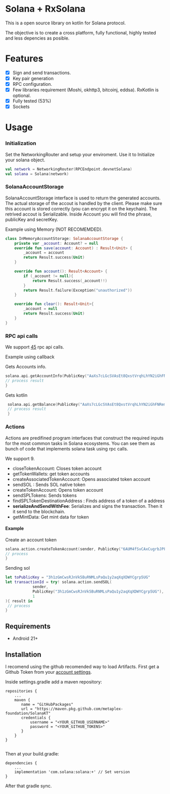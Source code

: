 # Solana + RxSolana

This is a open source library on kotlin for Solana protocol.

The objective is to create a cross platform, fully functional, highly tested and less depencies as posible.

# Features
- [x] Sign and send transactions.
- [x] Key pair generation
- [x] RPC configuration.
- [x] Few libraries requirement (Moshi, okhttp3, bitcoinj, eddsa). RxKotlin is optional.
- [x] Fully tested (53%)
- [x] Sockets

# Usage

### Initialization

Set the NetworkingRouter and setup your enviroment. Use it to Initialize your solana object.
```kotlin
val network = NetworkingRouter(RPCEndpoint.devnetSolana)
val solana = Solana(network)
```
### SolanaAccountStorage

SolanaAccountStorage interface is used to return the generated accounts. The actual storage of the accout is handled by the client. Please make sure this account is stored correctly (you can encrypt it on the keychain). The retrived accout is Serializable. Inside Account you will find the phrase, publicKey and secretKey.

Example using Memory (NOT RECOMEMDED).
```kotlin
class InMemoryAccountStorage: SolanaAccountStorage {
    private var _account: Account? = null
    override fun save(account: Account) : Result<Unit> {
        _account = account
        return Result.success(Unit)
    }

    override fun account(): Result<Account> {
        if (_account != null){
            return Result.success(_account!!)
        }
        return Result.failure(Exception("unauthorized"))
    }

    override fun clear(): Result<Unit>{
        _account = null
        return Result.success(Unit)
    }
}
```
### RPC api calls

We support [45](https://github.com/ajamaica/SolanaKT/tree/master/solana/src/main/java/com/solana/api "Check the Api folder") rpc api calls.

Example using callback

Gets Accounts info.

```kotlin
solana.api.getAccountInfo(PublicKey("AaXs7cLGcSVAsEt8QxstVrqhLhYN2iGhFNRemwYnHitV"), AccountInfo::class.java) { result in
// process result
}
```

Gets kotlin

```swift
 solana.api.getBalance(PublicKey("AaXs7cLGcSVAsEt8QxstVrqhLhYN2iGhFNRemwYnHitV")){ result in
 // process result
 }
```

### Actions

Actions are predifined program interfaces that construct the required inputs for the most common tasks in Solana ecosystems. You can see them as bunch of code that implements solana task using rpc calls.

We support 9.
- closeTokenAccount: Closes token account
- getTokenWallets: get token accounts
- createAssociatedTokenAccount: Opens associated token account
- sendSOL : Sends SOL native token
- createTokenAccount: Opens token account
- sendSPLTokens: Sends tokens
- findSPLTokenDestinationAddress : Finds address of a token of a address
- **serializeAndSendWithFee**: Serializes and signs the transaction. Then it it send to the blockchain.
- getMintData: Get mint data for token

#### Example

Create an account token

```swift
solana.action.createTokenAccount(sender, PublicKey("6AUM4fSvCAxCugrbJPFxTqYFp9r3axYx973yoSyzDYVH")) { result in
// process
}
```
Sending sol
```swift
let toPublicKey = "3h1zGmCwsRJnVk5BuRNMLsPaQu1y2aqXqXDWYCgrp5UG"
let transactionId = try! solana.action.sendSOL(
            sender,
            PublicKey("3h1zGmCwsRJnVk5BuRNMLsPaQu1y2aqXqXDWYCgrp5UG"),
            1
){ result in
 // process
}
```

## Requirements

- Android 21+

## Installation

I recomend using the github recomended way to load Artifacts. First get a Github Token from your [account settings](https://github.com/settings/tokens).


Inside settings.gradle add a maven repository:

```
repositories {
	...
	maven {
       name = "GitHubPackages"
       url = "https://maven.pkg.github.com/metaplex-foundation/SolanaKT"
       credentials {
		   username = "<YOUR_GITHUB_USERNAME>"
		   password = "<YOUR_GITHUB_TOKENS>"
       }
	}
}
 
```

Then at your build.gradle:

```
dependencies {
	...
	implementation 'com.solana:solana:+' // Set version
}
```

After that gradle sync.

